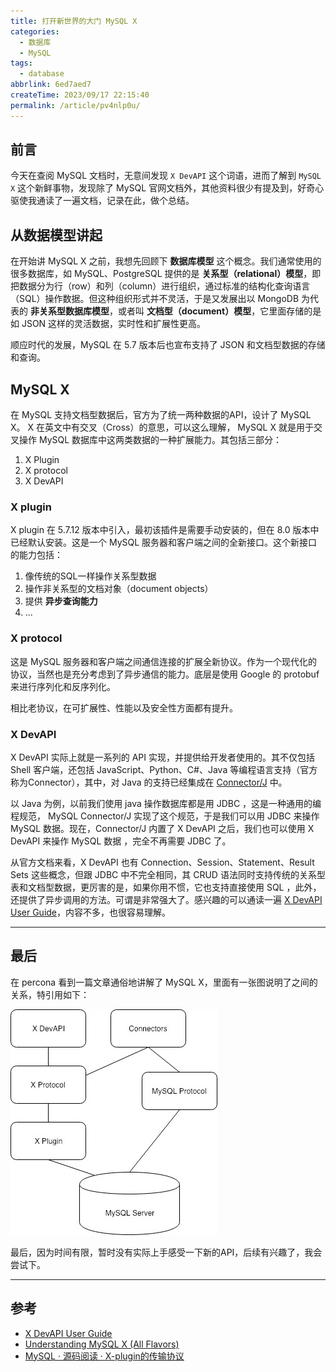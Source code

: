 ```yaml
---
title: 打开新世界的大门 MySQL X
categories:
  - 数据库
  - MySQL
tags:
  - database
abbrlink: 6ed7aed7
createTime: 2023/09/17 22:15:40
permalink: /article/pv4nlp0u/
---
```


## 前言

今天在查阅 MySQL 文档时，无意间发现 `X DevAPI` 这个词语，进而了解到 `MySQL X` 这个新鲜事物，发现除了 MySQL 官网文档外，其他资料很少有提及到，好奇心驱使我通读了一遍文档，记录在此，做个总结。

<!-- more -->

## 从数据模型讲起

在开始讲 MySQL X 之前，我想先回顾下 **数据库模型** 这个概念。我们通常使用的很多数据库，如 MySQL、PostgreSQL 提供的是 **关系型（relational）模型**，即把数据分为行（row）和列（column）进行组织，通过标准的结构化查询语言（SQL）操作数据。但这种组织形式并不灵活，于是又发展出以 MongoDB 为代表的 **非关系型数据库模型**，或者叫 **文档型（document）模型**，它里面存储的是如 JSON 这样的灵活数据，实时性和扩展性更高。

顺应时代的发展，MySQL 在 5.7 版本后也宣布支持了 JSON 和文档型数据的存储和查询。

## MySQL X 

在 MySQL 支持文档型数据后，官方为了统一两种数据的API，设计了 MySQL X。 X 在英文中有交叉（Cross）的意思，可以这么理解， MySQL X 就是用于交叉操作 MySQL 数据库中这两类数据的一种扩展能力。其包括三部分：

1. X Plugin
2. X protocol
3. X DevAPI

### X plugin

X plugin 在 5.7.12 版本中引入，最初该插件是需要手动安装的，但在 8.0 版本中已经默认安装。这是一个 MySQL 服务器和客户端之间的全新接口。这个新接口的能力包括：

1. 像传统的SQL一样操作关系型数据
2. 操作非关系型的文档对象（document objects）
3. 提供 **异步查询能力**
4. ...

### X protocol

这是 MySQL 服务器和客户端之间通信连接的扩展全新协议。作为一个现代化的协议，当然也是充分考虑到了异步通信的能力。底层是使用 Google 的 protobuf 来进行序列化和反序列化。

相比老协议，在可扩展性、性能以及安全性方面都有提升。

###  X DevAPI

X DevAPI 实际上就是一系列的 API 实现，并提供给开发者使用的。其不仅包括 Shell 客户端，还包括 JavaScript、Python、C#、Java 等编程语言支持（官方称为Connector），其中，对 Java 的支持已经集成在 [Connector/J](https://dev.mysql.com/doc/connector-j/8.1/en/connector-j-using-xdevapi.html) 中。

以 Java 为例，以前我们使用 java 操作数据库都是用 JDBC ，这是一种通用的编程规范， MySQL Connector/J 实现了这个规范，于是我们可以用 JDBC 来操作 MySQL 数据。现在，Connector/J 内置了 X DevAPI 之后，我们也可以使用 X DevAPI 来操作 MySQL 数据 ，完全不再需要 JDBC 了。

从官方文档来看，X DevAPI 也有 Connection、Session、Statement、Result Sets 这些概念，但跟 JDBC 中不完全相同，其 CRUD 语法同时支持传统的关系型表和文档型数据，更厉害的是，如果你用不惯，它也支持直接使用 SQL ，此外，还提供了异步调用的方法。可谓是非常强大了。感兴趣的可以通读一遍 [X DevAPI User Guide](https://dev.mysql.com/doc/x-devapi-userguide/en/)，内容不多，也很容易理解。

---

## 最后

在 percona 看到一篇文章通俗地讲解了 MySQL X，里面有一张图说明了之间的关系，特引用如下：

![xplugin](/images/database/xplugin.jpg)


最后，因为时间有限，暂时没有实际上手感受一下新的API，后续有兴趣了，我会尝试下。

---


## 参考

- [X DevAPI User Guide](https://dev.mysql.com/doc/x-devapi-userguide/en/)
- [Understanding MySQL X (All Flavors)](https://www.percona.com/blog/understanding-mysql-x-all-flavors/)
- [MySQL · 源码阅读 · X-plugin的传输协议](http://mysql.taobao.org/monthly/2021/02/07/)